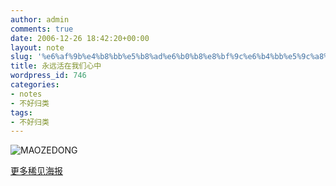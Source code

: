 ```yaml
---
author: admin
comments: true
date: 2006-12-26 18:42:20+00:00
layout: note
slug: '%e6%af%9b%e4%b8%bb%e5%b8%ad%e6%b0%b8%e8%bf%9c%e6%b4%bb%e5%9c%a8%e6%88%91%e4%bb%ac%e5%bf%83%e4%b8%ad'
title: 永远活在我们心中
wordpress_id: 746
categories:
- notes
- 不好归类
tags:
- 不好归类
---
```


![MAOZEDONG](http://farm1.static.flickr.com/134/333950782_36b19a1d45.jpg?v=0)

[更多稀见海报](http://db1.maopost.com/wcat=mao&wlan=en&wreq=postercat&catref=c_leader)
